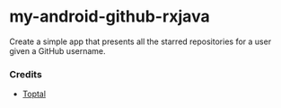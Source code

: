 # my-android-github-rxjava
Create a simple app that presents all the starred repositories for a user given a GitHub username.

### Credits
- [Toptal](https://www.toptal.com/android/functional-reactive-android-rxjava)